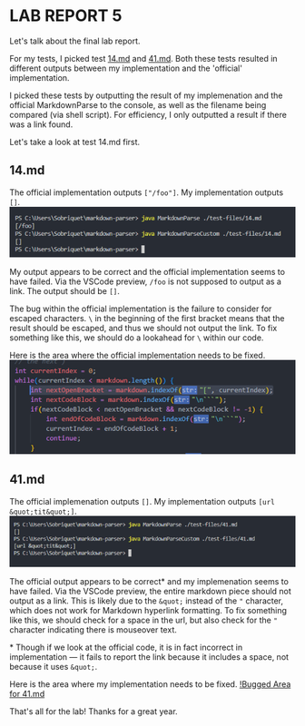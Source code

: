 # LAB REPORT 5

Let's talk about the final lab report.

For my tests, I picked test [14.md](https://github.com/nidhidhamnani/markdown-parser/blob/main/test-files/14.md) and [41.md](https://github.com/nidhidhamnani/markdown-parser/blob/main/test-files/41.md).
Both these tests resulted in different outputs between my implementation and the 'official' implementation.

I picked these tests by outputting the result of my implemenation and the official MarkdownParse to the console, as well as the filename being compared (via shell script).
For efficiency, I only outputted a result if there was a link found.

Let's take a look at test 14.md first.

## 14.md
The official implementation outputs ``["/foo"]``. My implementation outputs ``[]``.
![Results of testing 14.md](Test14.PNG)

My output appears to be correct and the official implementation seems to have failed. Via the VSCode preview, ``/foo`` is not supposed to output as a link. The output should be ``[]``.

The bug within the official implementation is the failure to consider for escaped characters. ``\`` in the beginning of the first bracket means that the result should be escaped, and thus we should not output the link. To fix something like this, we should do a lookahead for ``\`` within our code.

Here is the area where the official implementation needs to be fixed.
![Bugged Area for 14.md](Fix14.PNG)

## 41.md
The official implemenation outputs ``[]``. My implementation outputs ``[url &quot;tit&quot;]``.
![Results of testing 41.md](Test41.PNG)

The official output appears to be correct\* and my implemenation seems to have failed. Via the VSCode preview, the entire markdown piece should not output as a link. This is likely due to the ``&quot;`` instead of the ``"`` character, which does not work for Markdown hyperlink formatting. To fix something like this, we should check for a space in the url, but also check for the ``"`` character indicating there is mouseover text.

\* Though if we look at the official code, it is in fact incorrect in implementation — it fails to report the link because it includes a space, not because it uses ``&quot;``.

Here is the area where my implementation needs to be fixed.
[!Bugged Area for 41.md](Fix41.PNG)

That's all for the lab! Thanks for a great year.
